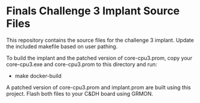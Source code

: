 # Finals Challenge 3 Implant Source Files

This repository contains the source files for the challenge 3 implant.  Update the included makefile based on user pathing.  

To build the implant and the patched version of core-cpu3.prom, copy your core-cpu3.exe and core-cpu3.prom to this directory and run:
* make docker-build

A patched version of core-cpu3.prom and implant.prom are built using this project.  Flash both files to your C&DH board using GRMON.